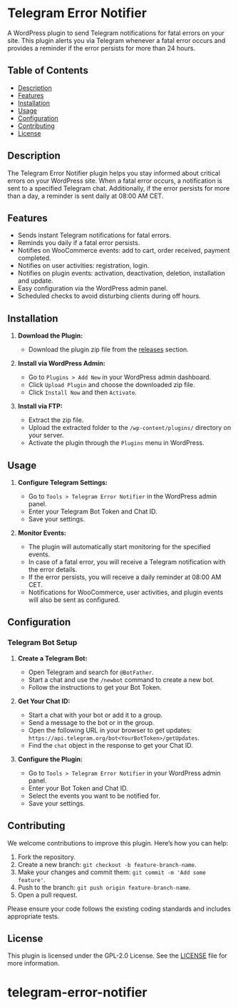 # Telegram Error Notifier

A WordPress plugin to send Telegram notifications for fatal errors on your site. This plugin alerts you via Telegram whenever a fatal error occurs and provides a reminder if the error persists for more than 24 hours.

## Table of Contents

- [Description](#description)
- [Features](#features)
- [Installation](#installation)
- [Usage](#usage)
- [Configuration](#configuration)
- [Contributing](#contributing)
- [License](#license)

## Description

The Telegram Error Notifier plugin helps you stay informed about critical errors on your WordPress site. When a fatal error occurs, a notification is sent to a specified Telegram chat. Additionally, if the error persists for more than a day, a reminder is sent daily at 08:00 AM CET.

## Features

- Sends instant Telegram notifications for fatal errors.
- Reminds you daily if a fatal error persists.
- Notifies on WooCommerce events: add to cart, order received, payment completed.
- Notifies on user activities: registration, login.
- Notifies on plugin events: activation, deactivation, deletion, installation and update.
- Easy configuration via the WordPress admin panel.
- Scheduled checks to avoid disturbing clients during off hours.

## Installation

1. **Download the Plugin:**

   - Download the plugin zip file from the [releases](https://github.com/yourusername/telegram-error-notifier/releases) section.

2. **Install via WordPress Admin:**

   - Go to `Plugins > Add New` in your WordPress admin dashboard.
   - Click `Upload Plugin` and choose the downloaded zip file.
   - Click `Install Now` and then `Activate`.

3. **Install via FTP:**
   - Extract the zip file.
   - Upload the extracted folder to the `/wp-content/plugins/` directory on your server.
   - Activate the plugin through the `Plugins` menu in WordPress.

## Usage

1. **Configure Telegram Settings:**

   - Go to `Tools > Telegram Error Notifier` in the WordPress admin panel.
   - Enter your Telegram Bot Token and Chat ID.
   - Save your settings.

2. **Monitor Events:**
   - The plugin will automatically start monitoring for the specified events.
   - In case of a fatal error, you will receive a Telegram notification with the error details.
   - If the error persists, you will receive a daily reminder at 08:00 AM CET.
   - Notifications for WooCommerce, user activities, and plugin events will also be sent as configured.

## Configuration

### Telegram Bot Setup

1. **Create a Telegram Bot:**

   - Open Telegram and search for `@BotFather`.
   - Start a chat and use the `/newbot` command to create a new bot.
   - Follow the instructions to get your Bot Token.

2. **Get Your Chat ID:**

   - Start a chat with your bot or add it to a group.
   - Send a message to the bot or in the group.
   - Open the following URL in your browser to get updates: `https://api.telegram.org/bot<YourBotToken>/getUpdates`.
   - Find the `chat` object in the response to get your Chat ID.

3. **Configure the Plugin:**
   - Go to `Tools > Telegram Error Notifier` in your WordPress admin panel.
   - Enter your Bot Token and Chat ID.
   - Select the events you want to be notified for.
   - Save your settings.

## Contributing

We welcome contributions to improve this plugin. Here’s how you can help:

1. Fork the repository.
2. Create a new branch: `git checkout -b feature-branch-name`.
3. Make your changes and commit them: `git commit -m 'Add some feature'`.
4. Push to the branch: `git push origin feature-branch-name`.
5. Open a pull request.

Please ensure your code follows the existing coding standards and includes appropriate tests.

## License

This plugin is licensed under the GPL-2.0 License. See the [LICENSE](LICENSE) file for more information.
# telegram-error-notifier
